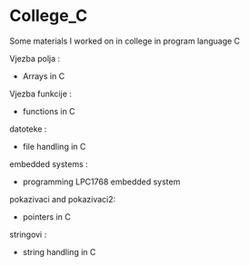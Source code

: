 # College_C
Some materials I worked on in college in program language C

Vjezba polja :
* Arrays in C

Vjezba funkcije :
* functions in C

datoteke :
* file handling in C

embedded systems :
* programming LPC1768 embedded system

pokazivaci and pokazivaci2:
* pointers in C

stringovi :
* string handling in C
